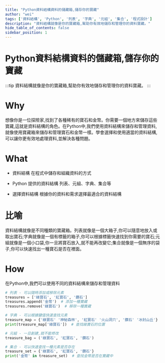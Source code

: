 ```yaml
---
title: "Python資料結構資料的儲藏箱,儲存你的寶藏"
author: "wei"
tags: ['資料結構', 'Python', '列表', '字典', '元組', '集合', '程式設計']
description: "資料結構就像是你的寶藏箱,幫助你有效地儲存和管理你的資料寶藏。"
hide_table_of_contents: false
sidebar_position: 1
---
```


# Python資料結構資料的儲藏箱,儲存你的寶藏

:::tip
資料結構就像是你的寶藏箱,幫助你有效地儲存和管理你的資料寶藏。
:::

# Why

想像你是一位探險家,找到了各種稀有的寶石和金幣。你需要一個地方來儲存這些寶藏,這就是資料結構的角色。在Python中,我們使用資料結構來儲存和管理資料,就像使用寶藏箱來儲存和管理寶石和金幣一樣。學會選擇和使用適當的資料結構,可以讓你更有效地處理資料,並解決各種問題。

# What

- 資料結構 在程式中儲存和組織資料的方式

- Python 提供的資料結構 列表、元組、字典、集合等

- 選擇資料結構 根據你的資料和需求選擇最適合的資料結構

# 比喻

資料結構就像是不同種類的寶藏箱。列表就像是一個大箱子,你可以隨意地放入或取出寶石;字典就像是一個有標籤的箱子,你可以根據標籤快速找到你需要的寶石;元組就像是一個小口袋,你一旦將寶石放入,就不能再改變它;集合就像是一個無序的袋子,你可以快速找出一種寶石是否在裡面。

# How

在Python中,我們可以使用不同的資料結構來儲存和管理資料

```python
# 列表 - 可以隨時添加或移除元素
treasures = ['綠寶石', '紅寶石', '鑽石']
treasures.append('金幣')  # 添加一種寶藏
treasures.remove('綠寶石')  # 移除一種寶藏

# 字典 - 可以根據鍵值快速查找元素
treasure_map = {'綠寶石' '神秘森林', '紅寶石' '火山洞穴', '鑽石' '冰封山丘'}
print(treasure_map['綠寶石'])  # 查找綠寶石的位置

# 元組 - 一旦創建,就不能修改
treasure_bag = ('綠寶石', '紅寶石', '鑽石')

# 集合 - 可以快速查找一種元素是否存在
treasure_set = {'綠寶石', '紅寶石', '鑽石'}
print('金幣' in treasure_set)  # 查找金幣是否在寶藏中
```

